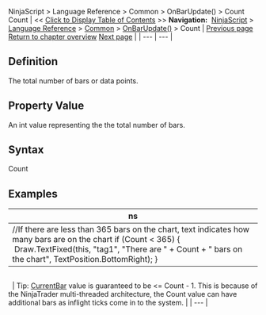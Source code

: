 ﻿
NinjaScript > Language Reference > Common > OnBarUpdate() > Count
Count
| << [Click to Display Table of Contents](count.md) >> **Navigation:**     [NinjaScript](ninjascript-1.md) > [Language Reference](language_reference_wip-1.md) > [Common](common-1.md) > [OnBarUpdate()](onbarupdate-1.md) > Count | [Previous page](calculate-1.md) [Return to chapter overview](onbarupdate-1.md) [Next page](currentbar-1.md) |
| --- | --- |
## Definition
The total number of bars or data points.
## 
## Property Value
An int value representing the the total number of bars.
 
## Syntax
Count
 
## 
## Examples
| ns |
| --- |
| //If there are less than 365 bars on the chart, text indicates how many bars are on the chart if (Count < 365) {  Draw.TextFixed(this, "tag1", "There are " + Count + " bars on the chart", TextPosition.BottomRight); } |
## 
 
| Tip: [CurrentBar](currentbar-1.md) value is guaranteed to be <= Count - 1. This is because of the NinjaTrader multi-threaded architecture, the Count value can have additional bars as inflight ticks come in to the system. |
| --- |

